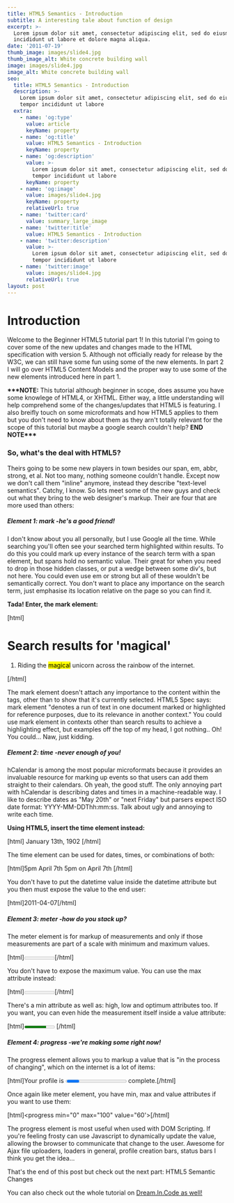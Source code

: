 ```yaml
---
title: HTML5 Semantics - Introduction
subtitle: A interesting tale about function of design
excerpt: >-
  Lorem ipsum dolor sit amet, consectetur adipiscing elit, sed do eiusmod tempor
  incididunt ut labore et dolore magna aliqua.
date: '2011-07-19'
thumb_image: images/slide4.jpg
thumb_image_alt: White concrete building wall
image: images/slide4.jpg
image_alt: White concrete building wall
seo:
  title: HTML5 Semantics - Introduction
  description: >-
    Lorem ipsum dolor sit amet, consectetur adipiscing elit, sed do eiusmod
    tempor incididunt ut labore
  extra:
    - name: 'og:type'
      value: article
      keyName: property
    - name: 'og:title'
      value: HTML5 Semantics - Introduction
      keyName: property
    - name: 'og:description'
      value: >-
        Lorem ipsum dolor sit amet, consectetur adipiscing elit, sed do eiusmod
        tempor incididunt ut labore
      keyName: property
    - name: 'og:image'
      value: images/slide4.jpg
      keyName: property
      relativeUrl: true
    - name: 'twitter:card'
      value: summary_large_image
    - name: 'twitter:title'
      value: HTML5 Semantics - Introduction
    - name: 'twitter:description'
      value: >-
        Lorem ipsum dolor sit amet, consectetur adipiscing elit, sed do eiusmod
        tempor incididunt ut labore
    - name: 'twitter:image'
      value: images/slide4.jpg
      relativeUrl: true
layout: post
---
```


# Introduction

Welcome to the Beginner HTML5 tutorial part 1! In this tutorial I'm going to cover some of the new updates and changes made to the HTML specification with version 5. Although not officially ready for release by the W3C, we can still have some fun using some of the new elements. In part 2 I will go over HTML5 Content Models and the proper way to use some of the new elements introduced here in part 1.

**\*\*\*NOTE:** This tutorial although beginner in scope, does assume you have some knowlege of HTML4, or XHTML. Either way, a little understanding will help comprehend some of the changes/updates that HTML5 is featuring. I also breifly touch on some microformats and how HTML5 applies to them but you don't need to know about them as they arn't totally relevant for the scope of this tutorial but maybe a google search couldn't help? **END NOTE\*\*\***

### So, what's the deal with HTML5?

Theirs going to be some new players in town besides our span, em, abbr, strong, et al. Not too many, nothing someone couldn't handle. Except now we don't call them "inline" anymore, instead they describe "text-level semantics". Catchy, I know. So lets meet some of the new guys and check out what they bring to the web designer's markup. Their are four that are more used than others:

##### Element 1: mark -he's a good friend!

I don't know about you all personally, but I use Google all the time. While searching you'll often see your searched term highlighted within results. To do this you could mark up every instance of the search term with a span element, but spans hold no semantic value. Their great for when you need to drop in those hidden classes, or put a wedge between some div's, but not here. You could even use em or strong but all of these wouldn't be semantically correct. You don't want to place any importance on the search term, just emphasise its location relative on the page so you can find it.

**Tada! Enter, the mark element:**

\[html\] <h1>Search results for 'magical'</h1> <ol> <li><span class="removed\_link" title="http://faireytales.com/"> Riding the <mark>magical</mark> unicorn across the rainbow of the internet.</span></li> </ol> \[/html\]

The mark element doesn't attach any importance to the content within the tags, other than to show that it's currently selected. HTML5 Spec says: mark element "denotes a run of text in one document marked or highlighted for reference purposes, due to its relevance in another context." You could use mark element in contexts other than search results to achieve a highlighting effect, but examples off the top of my head, I got nothing.. Oh! You could... Naw, just kidding.

##### Element 2: time -never enough of you!

hCalendar is among the most popular microformats because it provides an invaluable resource for marking up events so that users can add them straight to their calendars. Oh yeah, the good stuff. The only annoying part with hCalendar is describing dates and times in a machine-readable way. I like to describe dates as "May 20th" or "next Friday" but parsers expect ISO date format: YYYY-MM-DDThh:mm:ss. Talk about ugly and annoying to write each time.

**Using HTML5, insert the time element instead:**

\[html\]<time datetime="1902-01-13"> January 13th, 1902 </time> \[/html\]

The time element can be used for dates, times, or combinations of both:

\[html\]<time datetime="17:00">5pm</time> <time datetime="2011-04-07">April 7th</time> <time datetime="2011-04-07T17:00">5pm on April 7th</time> \[/html\]

You don't have to put the datetime value inside the datetime attribute but you then must expose the value to the end user:

\[html\]<time>2011-04-07</time>\[/html\]

##### Element 3: meter -how do you stack up?

The meter element is for markup of measurements and only if those measurements are part of a scale with minimum and maximum values.

\[html\]<meter>9 out of 10 cats</meter>\[/html\]

You don't have to expose the maximum value. You can use the max attribute instead:

\[html\]<meter max="10">9 cats</meter>\[/html\]

There's a min attribute as well as: high, low and optimum attributes too. If you want, you can even hide the measurement itself inside a value attribute:

\[html\]<meter low="-273" high="100" min="12" max="30" optimum="21" value="25"> It's quite warm for this time of year for 25 degrees! </meter> \[/html\]

##### Element 4: progress -we're making some right now!

The progress element allows you to markup a value that is "in the process of changing", which on the internet is a lot of items:

\[html\]Your profile is <progress>60%</progress> complete.\[/html\]

Once again like meter element, you have min, max and value attributes if you want to use them:

\[html\]<progress min="0" max="100" value="60'></progress>\[/html\]

The progress element is most useful when used with DOM Scripting. If you're feeling frosty can use Javascript to dynamically update the value, allowing the browser to communicate that change to the user. Awesome for Ajax file uploaders, loaders in general, profile creation bars, status bars I think you get the idea...

That's the end of this post but check out the next part: HTML5 Semantic Changes

You can also check out the whole tutorial on [Dream.In.Code as well!]( http:=)
